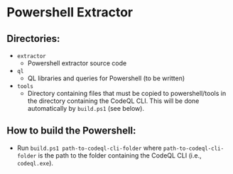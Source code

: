 # Powershell Extractor

## Directories:
- `extractor`
  - Powershell extractor source code
- `ql`
  - QL libraries and queries for Powershell (to be written)
- `tools`
  - Directory containing files that must be copied to powershell/tools in the directory containing the CodeQL CLI. This will be done automatically by `build.ps1` (see below).

## How to build the Powershell:
- Run `build.ps1 path-to-codeql-cli-folder` where `path-to-codeql-cli-folder` is the path to the folder containing the CodeQL CLI (i.e., `codeql.exe`).